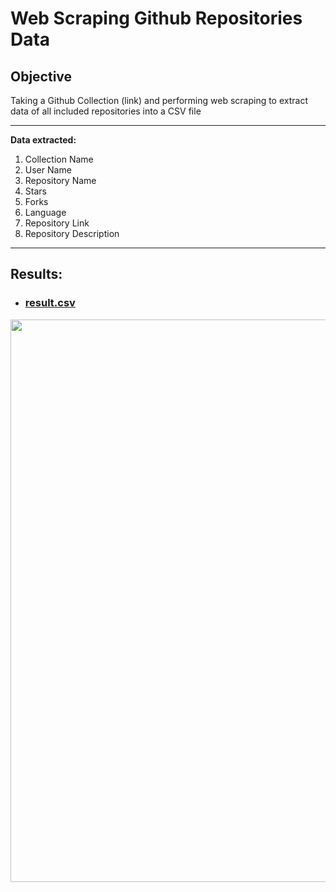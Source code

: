 # Web Scraping Github Repositories Data
## Objective 
  Taking a Github Collection (link) and performing web scraping to extract data of all included repositories into a CSV file 
___
**Data extracted:**
  1. Collection Name
  2. User Name
  3. Repository Name
  4. Stars
  5. Forks
  6. Language
  7. Repository Link
  8. Repository Description
___
## Results:
- ### [result.csv](./result.csv)
<img src="https://github.com/user-attachments/assets/bf9dce0f-0a53-4f77-a647-9ff5bc874ae0" width="900"/>
